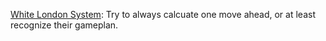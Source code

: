 [White London System](https://lichess.org/WT43k1Do/white#56): Try to always calcuate one move ahead, or at least recognize their gameplan. 
